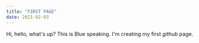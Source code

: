 ```yaml
---
title: "FIRST PAGE"
date: 2021-02-03
---
```


Hi, hello, what's up? This is Blue speaking. I'm creating my first *github* page.
